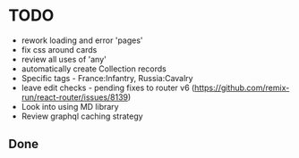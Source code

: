 # TODO

- rework loading and error 'pages'
- fix css around cards
- review all uses of 'any'
- automatically create Collection records
- Specific tags - France:Infantry, Russia:Cavalry
- leave edit checks - pending fixes to router v6 (https://github.com/remix-run/react-router/issues/8139)
- Look into using MD library
- Review graphql caching strategy

## Done
